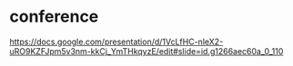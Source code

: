 # conference

https://docs.google.com/presentation/d/1VcLfHC-nleX2-uRO9KZFJpm5v3nm-kkCj_YmTHkqyzE/edit#slide=id.g1266aec60a_0_110
